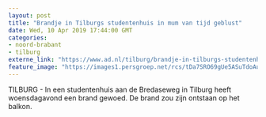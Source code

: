 ```yaml
---
layout: post
title: "Brandje in Tilburgs studentenhuis in mum van tijd geblust"
date: Wed, 10 Apr 2019 17:44:00 GMT
categories: 
- noord-brabant 
- tilburg 
externe_link: "https://www.ad.nl/tilburg/brandje-in-tilburgs-studentenhuis-in-mum-van-tijd-geblust~a094eec9/"
feature_image: "https://images1.persgroep.net/rcs/tDa7SRO69gUe5ASuTdoAu2tygbc/diocontent/145255753/_fitwidth/400/?appId=21791a8992982cd8da851550a453bd7f&quality=0.7"
---
```


TILBURG - In een studentenhuis aan de Bredaseweg in Tilburg heeft woensdagavond een brand gewoed. De brand zou zijn ontstaan op het balkon.
